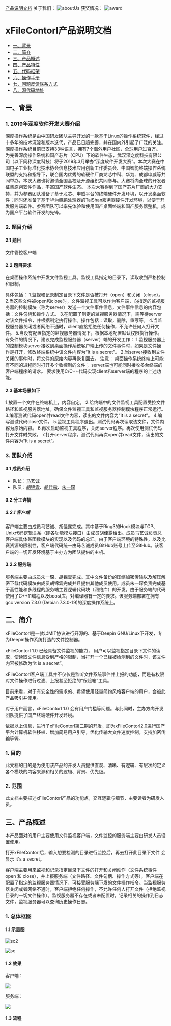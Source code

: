 [产品说明文档](https://github.com/xiyou-linuxer/deepin-file-control#xfilecontorl%E4%BA%A7%E5%93%81%E8%AF%B4%E6%98%8E%E6%96%87%E6%A1%A3)
关于我们：
![aboutUs](https://github.com/xiyou-linuxer/deepin-file-control/blob/master/about_us.jpg)
获奖情况：
![award](https://github.com/xiyou-linuxer/deepin-file-control/blob/master/award.jpg)
# xFileContorl产品说明文档

* <a href="#1">一、背景 </a>
* <a href="#2">二、简介 </a>
* <a href="#3">三、产品概述 </a>
* <a href="#4">四、产品特性 </a>
* <a href="#5">五、代码框架 </a>
* <a href="#6">六、操作手册</a>
* <a href="#7">七、问题反馈联系方式</a>
* <a href="#8">八、源代码地址</a>

## <a name="1">一、背景</a>

### 1. 2019年深度软件开发大赛介绍

   深度操作系统是由中国研发团队主导开发的一款基于Linux的操作系统软件，经过十多年的技术沉淀和版本迭代，产品已日趋完善，并在国内外引起了广泛的关注。深度操作系统目前已支持33种语言，拥有7个海外用户社区，全球用户过百万。  为完善深度操作系统和国产芯片（CPU）下的软件生态，武汉深之度科技有限公司（以下简称深度科技）将于2019年3月举办“深度软件开发大赛”。本次大赛在中国电子工业标准化技术协会信息技术应用创新工作委员会、中国智能终端操作系统联盟的支持和指导下，联合国内优秀的软硬件厂商龙芯中科、华为、成都申威等共同举办，本次大赛也将邀请全国高校及开源组织共同参与。大赛将向全球的开发者征集原创软件作品，丰富国产软件生态。  本次大赛得到了国产芯片厂商的大力支持，并为参赛团队准备了基于龙芯、申威平台的终端硬件开发环境，以开发桌面软件；同时还准备了基于华为鲲鹏处理器的TaiShan服务器硬件开发环境，以便于开发服务端软件。参赛团队可以率先体验和使用国产桌面终端和国产服务器整机，成为国产平台软件开发的先锋。

### 2. 题目介绍

#### 2.1 题目

文件管控客户端

#### 2.2 题目要求

在桌面操作系统中开发文件监视工具。监视工具指定的目录下，读取收到严格控制和限制。

具体包括：
      1.监视和记录制定目录下文件是否被打开（open）和关闭（close）。 
      2.当这些文件被open和close时，文件监视工具可以作为客户端，向指定的监视服务器的控制模块（称为server）发送一个文件事件信息，文件事件信息的内容包括：文件句柄和操作方式。
      3.在配置了制定的监视服务器情况下，需等待server对该文件指令，并根据制定执行操作。操作包括：读取，删除，重写等。
      4.当监视服务器关闭或者网络不通时，client直接拒绝任何操作，不允许任何人打开文件。
      5.当没有配置指定的监视服务器情况下，根据本地配置默认权限执行操作。
      有条件的情况下，建议完成监视服务器（server）端的开发工作：
      1.监视服务器上的控制模块server接收到桌面操作系统客户端上传的文件事件时，如果是文件操作是打开，修改终端系统中该文件内容为“It is a secret”。 
      2.当server接收到文件关闭的事件时，将文件的原始内容再恢复回去。
      注意： 桌面操作系统终端上可能有不同的进程同时打开多个收控制的文件； server端也可能同时接收多台终端的客户端程序的请求。 要求使用C/C++代码实现client和server端的程序的上述功能。 
      
#### 2.3 基本场景如下

 1.放置一个文件在终端机上，内容自定。
 2.给终端中的文件监视工具配置受控文件路径和监视服务器地址，确保文件监视工具和监视服务器控制模块程序正常运行。
 3.编写测试代码open并read文件内容，读出的文件内容为“It is a secret”。
 4.编写测试代码close文件。
 5.监视工具程序退出。测试代码再次读取该文件，文件内容为原始内容。
 6.再次启动监视工具程序，关闭server程序。再次使用测试代码打开文件时失败。
 7.打开server程序。测试代码再次open并read文件，读出的文件内容为“It is a secret”。

### 3. 团队介绍
 #### 3.1 成员介绍
 - 队长：[马艺诚](https://github.com/ghorges)
 - 队员：[胡锦雲](https://github.com/okokme)、[胡佳露](https://github.com/jialuhu)、[朱一琛](https://github.com/yaomer)
 #### 3.2 分工详情
 ##### 3.2.1 客户端
 客户端主要由成员马艺诚、胡佳露完成。其中基于Ring3的Hook模块与TCP、Unix代码逻辑关系（即各功能模块接口）由成员胡佳露给出。成员马艺诚负责总客户端具体某函数模块的实现以及代码的总汇。由于客户端环境的特殊性，以及比赛资源的限制性，客户端代码统一由马艺诚成员GitHub账号上传至GitHub。该客户端的一切开发环境基于主办方为团队提供的主机。
 #### 3.2.2 服务端
 服务端主要由成员朱一琛、胡锦雲完成。其中文件备份的压缩加密传输以及解压解密下载代码模块由成员胡锦雲完成并且提供其他成员使用。成员朱一琛负责完成基于高性能和多线程的服务端主要逻辑代码块（网络库）的开发。由于服务端的代码使用了C++11编程以及boost库，对编译器有一定的要求。该服务端部署在拥有gcc version 7.3.0 (Debian 7.3.0-19)的深度操作系统上。
 
 
## <a name="2">二、简介</a>


xFileContorl是一款以MIT协议进行开源的、基于Deepin GNU/Linux下开发，专为Deepin操作系统打造的文件控制器。

xFileContorl 1.0 已经具备文件监视的能力， 用户可以监视指定目录下文件的读取，使读取文件信息受到严格的限制，当打开一个已经被检测到的文件时，该文件内容被修改为“it is a secret”。

xFileContorl客户端工具并不仅仅是监听文件系统事件并上报的功能，而是有权限对文件操作进行过滤、上报甚至拒绝的“保险箱”工具。

目前来看，对于有安全性的需求的、希望使用轻量简约风格客户端的用户，会被此产品吸引并使用。

对于用户而言，xFileContorl 1.0 会有用户门槛等问题。与此同时，主办方向开发团队提供了国产终端硬件开发环境。

依据以上信息，进行了xFileContorl第二期的开发，即为xFileContorl2.0进行国产平台计算机软件移植、增加简易用户引导，优化传输大文件速度控制，支持加密传输等等。


### 1. 目的

此文档的目的是为使用该产品的开发人员提供直观、清晰、有逻辑、有层次的定义各个模块的内容来源和相关的逻辑、背景、优先级。



### 2. 范围

此文档主要描述xFileContorl产品的功能点，交互逻辑与细节，主要读者为研发人员。


## <a name="3">三、产品概述</a>


​	本产品面对的用户主要使用文件监视客户端，文件监控的服务端主要由研发人员设置使用。

​	打开xFileContorl后，输入想要检测的目录进行监控后，再去打开此目录下文件 会显示 it's a secret。

​	客户端主要用来监视和记录指定目录下文件的打开和关闭动作（文件系统事件open 和 close），并上报服务端（文件路径、文件句柄、操作方式等）。客户端在配置了指定的监视服务器情况下，可接受服务端下发的文件操作指令。当监视服务器关闭或者网络不通时，客户端拒绝任何操作，不允许任何人打开文件（拒绝监视目录的一切文件操作）。监视服务器不存在或者未配置时，记录相关的操作到日志文件，监视服务器可以查询历史操作日志。


### 1. 总体框图

#### 1.1 示意图





![sc2](https://img-blog.csdnimg.cn/20190823021925358.jpg?x-oss-process=image/watermark,type_ZmFuZ3poZW5naGVpdGk,shadow_10,text_aHR0cHM6Ly9ibG9nLmNzZG4ubmV0L2tra2tkZQ==,size_16,color_FFFFFF,t_70)

![sc](https://github.com/okokme/project/blob/master/deepin-file/sc.jpg)



#### 1.2 效果

客户端：

![](https://github.com/okokme/project/blob/master/deepin-file/client1.jpg)


服务端：

![](https://github.com/okokme/project/blob/master/deepin-file/server.jpg)

#### 1.3 流程

####

